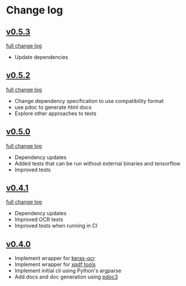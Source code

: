 # Change log

## [v0.5.3](https://github.com/anotherbyte-net/leaf-focus/releases/tag/v0.5.3)

[full change log](https://github.com/anotherbyte-net/leaf-focus/compare/v0.5.2...v0.5.3)

- Update dependencies

## [v0.5.2](https://github.com/anotherbyte-net/leaf-focus/releases/tag/v0.5.2)

[full change log](https://github.com/anotherbyte-net/leaf-focus/compare/v0.5.0...v0.5.2)

- Change dependency specification to use compatibility format
- use pdoc to generate html docs
- Explore other approaches to tests

## [v0.5.0](https://github.com/anotherbyte-net/leaf-focus/releases/tag/v0.5.0)

[full change log](https://github.com/anotherbyte-net/leaf-focus/compare/v0.4.1...v0.5.0)

- Dependency updates
- Added tests that can be run without external binaries and tensorflow
- Improved tests

## [v0.4.1](https://github.com/anotherbyte-net/leaf-focus/releases/tag/v0.4.1)

[full change log](https://github.com/anotherbyte-net/leaf-focus/compare/v0.4.0...v0.4.1)

- Dependency updates
- Improved OCR tests
- Improved tests when running in CI

## [v0.4.0](https://github.com/anotherbyte-net/leaf-focus/releases/tag/v0.4.0)

- Implement wrapper for [keras-ocr](https://github.com/faustomorales/keras-ocr)
- Implement wrapper for [xpdf tools](https://www.xpdfreader.com/about.html)
- Implement initial cli using Python's argparse
- Add docs and doc generation using [pdoc3](https://github.com/pdoc3/pdoc)
